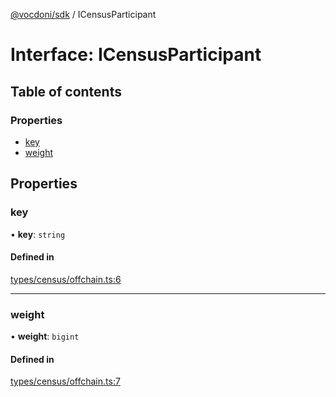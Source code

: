 [@vocdoni/sdk](/sdk) / ICensusParticipant

# Interface: ICensusParticipant

## Table of contents

### Properties

- [key](ICensusParticipant#key)
- [weight](ICensusParticipant#weight)

## Properties

### key

• **key**: `string`

#### Defined in

[types/census/offchain.ts:6](https://github.com/vocdoni/vocdoni-sdk/blob/66360b95227306027699be0e80826ca7975027a0/src/types/census/offchain.ts#L6)

___

### weight

• **weight**: `bigint`

#### Defined in

[types/census/offchain.ts:7](https://github.com/vocdoni/vocdoni-sdk/blob/66360b95227306027699be0e80826ca7975027a0/src/types/census/offchain.ts#L7)
